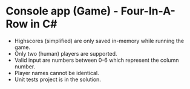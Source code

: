 # Console app (Game) - Four-In-A-Row in C#


- Highscores (simplified) are only saved in-memory while running the game.<br>
- Only two (human) players are supported.<br>
- Valid input are numbers between 0-6 which represent the column number.<br>
- Player names cannot be identical.<br>
- Unit tests project is in the solution.


